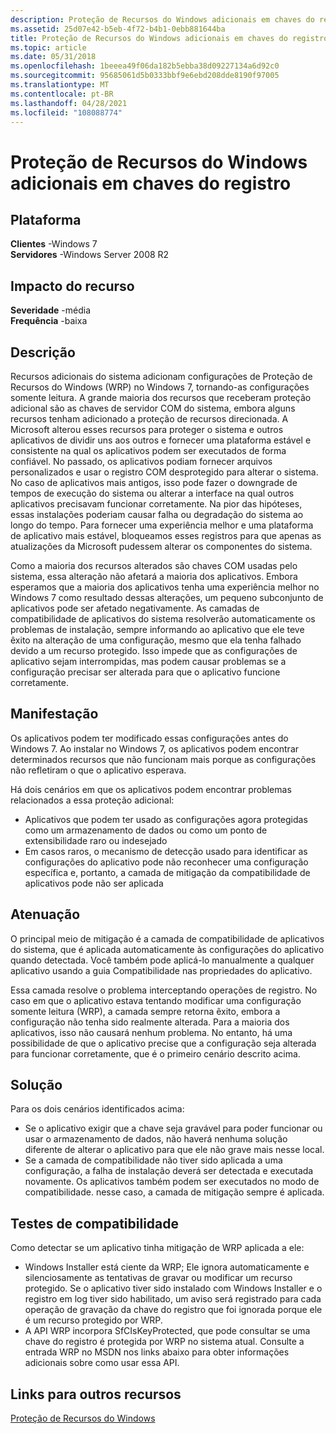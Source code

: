 ```yaml
---
description: Proteção de Recursos do Windows adicionais em chaves do registro
ms.assetid: 25d07e42-b5eb-4f72-b4b1-0ebb881644ba
title: Proteção de Recursos do Windows adicionais em chaves do registro
ms.topic: article
ms.date: 05/31/2018
ms.openlocfilehash: 1beeea49f06da182b5ebba38d09227134a6d92c0
ms.sourcegitcommit: 95685061d5b0333bbf9e6ebd208dde8190f97005
ms.translationtype: MT
ms.contentlocale: pt-BR
ms.lasthandoff: 04/28/2021
ms.locfileid: "108088774"
---
```

# <a name="additional-windows-resource-protection-on-registry-keys"></a>Proteção de Recursos do Windows adicionais em chaves do registro

## <a name="platform"></a>Plataforma

**Clientes** -Windows 7  
**Servidores** -Windows Server 2008 R2  









## <a name="feature-impact"></a>Impacto do recurso

**Severidade** -média  
**Frequência** -baixa  


## <a name="description"></a>Descrição

Recursos adicionais do sistema adicionam configurações de Proteção de Recursos do Windows (WRP) no Windows 7, tornando-as configurações somente leitura. A grande maioria dos recursos que receberam proteção adicional são as chaves de servidor COM do sistema, embora alguns recursos tenham adicionado a proteção de recursos direcionada. A Microsoft alterou esses recursos para proteger o sistema e outros aplicativos de dividir uns aos outros e fornecer uma plataforma estável e consistente na qual os aplicativos podem ser executados de forma confiável. No passado, os aplicativos podiam fornecer arquivos personalizados e usar o registro COM desprotegido para alterar o sistema. No caso de aplicativos mais antigos, isso pode fazer o downgrade de tempos de execução do sistema ou alterar a interface na qual outros aplicativos precisavam funcionar corretamente. Na pior das hipóteses, essas instalações poderiam causar falha ou degradação do sistema ao longo do tempo. Para fornecer uma experiência melhor e uma plataforma de aplicativo mais estável, bloqueamos esses registros para que apenas as atualizações da Microsoft pudessem alterar os componentes do sistema.

Como a maioria dos recursos alterados são chaves COM usadas pelo sistema, essa alteração não afetará a maioria dos aplicativos. Embora esperamos que a maioria dos aplicativos tenha uma experiência melhor no Windows 7 como resultado dessas alterações, um pequeno subconjunto de aplicativos pode ser afetado negativamente. As camadas de compatibilidade de aplicativos do sistema resolverão automaticamente os problemas de instalação, sempre informando ao aplicativo que ele teve êxito na alteração de uma configuração, mesmo que ela tenha falhado devido a um recurso protegido. Isso impede que as configurações de aplicativo sejam interrompidas, mas podem causar problemas se a configuração precisar ser alterada para que o aplicativo funcione corretamente.

## <a name="manifestation"></a>Manifestação

Os aplicativos podem ter modificado essas configurações antes do Windows 7. Ao instalar no Windows 7, os aplicativos podem encontrar determinados recursos que não funcionam mais porque as configurações não refletiram o que o aplicativo esperava.

Há dois cenários em que os aplicativos podem encontrar problemas relacionados a essa proteção adicional:

-   Aplicativos que podem ter usado as configurações agora protegidas como um armazenamento de dados ou como um ponto de extensibilidade raro ou indesejado
-   Em casos raros, o mecanismo de detecção usado para identificar as configurações do aplicativo pode não reconhecer uma configuração específica e, portanto, a camada de mitigação da compatibilidade de aplicativos pode não ser aplicada

## <a name="mitigation"></a>Atenuação

O principal meio de mitigação é a camada de compatibilidade de aplicativos do sistema, que é aplicada automaticamente às configurações do aplicativo quando detectada. Você também pode aplicá-lo manualmente a qualquer aplicativo usando a guia Compatibilidade nas propriedades do aplicativo.

Essa camada resolve o problema interceptando operações de registro. No caso em que o aplicativo estava tentando modificar uma configuração somente leitura (WRP), a camada sempre retorna êxito, embora a configuração não tenha sido realmente alterada. Para a maioria dos aplicativos, isso não causará nenhum problema. No entanto, há uma possibilidade de que o aplicativo precise que a configuração seja alterada para funcionar corretamente, que é o primeiro cenário descrito acima.

## <a name="solution"></a>Solução

Para os dois cenários identificados acima:

-   Se o aplicativo exigir que a chave seja gravável para poder funcionar ou usar o armazenamento de dados, não haverá nenhuma solução diferente de alterar o aplicativo para que ele não grave mais nesse local.
-   Se a camada de compatibilidade não tiver sido aplicada a uma configuração, a falha de instalação deverá ser detectada e executada novamente. Os aplicativos também podem ser executados no modo de compatibilidade. nesse caso, a camada de mitigação sempre é aplicada.

## <a name="compatibility-tests"></a>Testes de compatibilidade

Como detectar se um aplicativo tinha mitigação de WRP aplicada a ele:

-   Windows Installer está ciente da WRP; Ele ignora automaticamente e silenciosamente as tentativas de gravar ou modificar um recurso protegido. Se o aplicativo tiver sido instalado com Windows Installer e o registro em log tiver sido habilitado, um aviso será registrado para cada operação de gravação da chave do registro que foi ignorada porque ele é um recurso protegido por WRP.
-   A API WRP incorpora SfCIsKeyProtected, que pode consultar se uma chave do registro é protegida por WRP no sistema atual. Consulte a entrada WRP no MSDN nos links abaixo para obter informações adicionais sobre como usar essa API.

## <a name="links-to-other-resources"></a>Links para outros recursos

<dl>

[Proteção de Recursos do Windows](/windows/desktop/Wfp/windows-resource-protection-portal)  
</dl>

 

 
